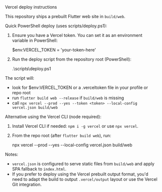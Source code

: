 Vercel deploy instructions

This repository ships a prebuilt Flutter web site in `build/web`.

Quick PowerShell deploy (uses scripts/deploy.ps1):

1. Ensure you have a Vercel token. You can set it as an environment variable in PowerShell:

   $env:VERCEL_TOKEN = 'your-token-here'

2. Run the deploy script from the repository root (PowerShell):

   .\scripts\deploy.ps1

The script will:
- look for $env:VERCEL_TOKEN or a .verceltoken file in your profile or repo root
- run `flutter build web --release` if `build/web` is missing
- call `npx vercel --prod --yes --token <token> --local-config vercel.json build/web`

Alternative using the Vercel CLI (node required):

1. Install Vercel CLI if needed: `npm i -g vercel` or use `npx vercel`.
2. From the repo root (after `flutter build web`), run:

   npx vercel --prod --yes --local-config vercel.json build/web

Notes:
- `vercel.json` is configured to serve static files from `build/web` and apply SPA fallback to `index.html`.
- If you prefer to deploy using the Vercel prebuilt output format, you'd need to adapt the build to output `.vercel/output` layout or use the Vercel Git integration.
